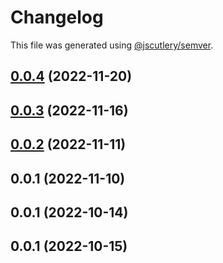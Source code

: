 # Changelog

This file was generated using [@jscutlery/semver](https://github.com/jscutlery/semver).

## [0.0.4](https://github.com/otwld/ecosystem/compare/charts-api-otwld-fr-0.0.3...charts-api-otwld-fr-0.0.4) (2022-11-20)



## [0.0.3](https://github.com/otwld/ecosystem/compare/charts-api-otwld-fr-0.0.2...charts-api-otwld-fr-0.0.3) (2022-11-16)



## [0.0.2](https://github.com/otwld/ecosystem/compare/charts-api-otwld-fr-0.0.1...charts-api-otwld-fr-0.0.2) (2022-11-11)



## 0.0.1 (2022-11-10)



## 0.0.1 (2022-10-14)



## 0.0.1 (2022-10-15)
